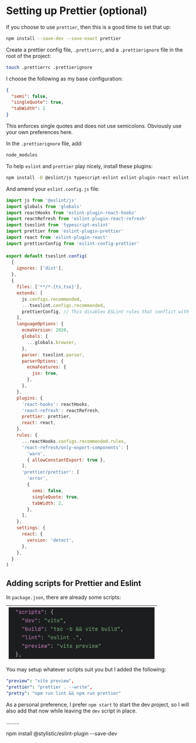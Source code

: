# Setting up Prettier (optional)

If you choose to use `prettier`, then this is a good time to set that up:

```bash
npm install --save-dev --save-exact prettier
```

Create a prettier config file, `.prettierrc`, and a `.prettierignore` file in the root of the project:

```bash
touch .prettierrc .prettierignore
```

I choose the following as my base configuration:

```json
{
  "semi": false,
  "singleQuote": true,
  "tabWidth": 2
}
```

This enforces single quotes and does not use semicolons. Obviously use your own preferences here.

In the `.prettierignore` file, add:

```bash
node_modules
```

To help `eslint` and `prettier` play nicely, install these plugins:

```bash
npm install -D @eslint/js typescript-eslint eslint-plugin-react eslint-plugin-react-hooks eslint-plugin-react-refresh eslint-plugin-prettier prettier
```

And amend your `eslint.config.js` file:

```javascript
import js from '@eslint/js'
import globals from 'globals'
import reactHooks from 'eslint-plugin-react-hooks'
import reactRefresh from 'eslint-plugin-react-refresh'
import tseslint from 'typescript-eslint'
import prettier from 'eslint-plugin-prettier'
import react from 'eslint-plugin-react'
import prettierConfig from 'eslint-config-prettier'

export default tseslint.config(
  {
    ignores: ['dist'],
  },
  {
    files: ['**/*.{ts,tsx}'],
    extends: [
      js.configs.recommended,
      ...tseslint.configs.recommended,
      prettierConfig, // This disables ESLint rules that conflict with Prettier
    ],
    languageOptions: {
      ecmaVersion: 2020,
      globals: {
        ...globals.browser,
      },
      parser: tseslint.parser,
      parserOptions: {
        ecmaFeatures: {
          jsx: true,
        },
      },
    },
    plugins: {
      'react-hooks': reactHooks,
      'react-refresh': reactRefresh,
      prettier: prettier,
      react: react,
    },
    rules: {
      ...reactHooks.configs.recommended.rules,
      'react-refresh/only-export-components': [
        'warn',
        { allowConstantExport: true },
      ],
      'prettier/prettier': [
        'error',
        {
          semi: false,
          singleQuote: true,
          tabWidth: 2,
        },
      ],
    },
    settings: {
      react: {
        version: 'detect',
      },
    },
  }
)
```

## Adding scripts for Prettier and Eslint

In `package.json`, there are already some scripts:

| <img src="howToImages/2a_scripts.png" alt="Scripts in package.json" width="400" /> |
| ---------------------------------------------------------------------------------- |

You may setup whatever scripts suit you but I added the following:

```yml
"preview": "vite preview",
"prettier": "prettier . --write",
"pretty": "npm run lint && npm run prettier"
```

As a personal preference, I prefer `npm start` to start the dev project, so I will also add that now while leaving the `dev` script in place.

[//]: # 'NEXT'

.........

npm install @stylistic/eslint-plugin --save-dev

